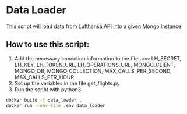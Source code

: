 # Data Loader
This script will load data from Lufthansa API into a given Mongo Instance

## How to use this script:
1. Add the necessary conection information to the file `.env` 
    LH_SECRET, LH_KEY, LH_TOKEN_URL, LH_OPERATIONS_URL, MONGO_CLIENT, MONGO_DB, MONGO_COLLECTION, MAX_CALLS_PER_SECOND, MAX_CALLS_PER_HOUR
2. Set up the variables in the file get_flights.py
3. Run the script with python3

```sh
docker build -t data_loader .
docker run --env-file .env data_loader


